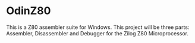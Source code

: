 OdinZ80
=======

This is a Z80 assembler suite for Windows. This project will be three parts: Assembler, Disassembler and Debugger for the Zilog Z80 Microprocessor.
